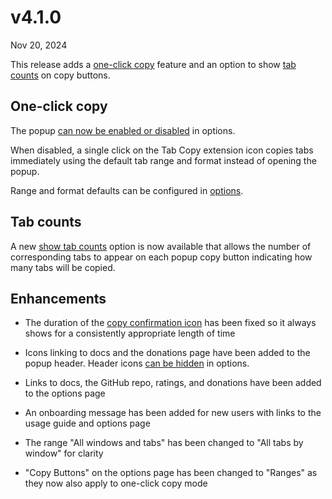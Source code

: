# v4.1.0

Nov 20, 2024

This release adds a [one-click copy](/docs/one-click-copy) feature and an option to show [tab counts](/docs/options#show-tab-counts) on copy buttons.

## One-click copy

The popup [can now be enabled or disabled](/docs/options#enable-popup) in options.

When disabled, a single click on the Tab Copy extension icon copies tabs immediately using the default tab range and format instead of opening the popup.

Range and format defaults can be configured in [options](/docs/options).

## Tab counts

A new [show tab counts](/docs/options#show-tab-counts) option is now available that allows the number of corresponding tabs to appear on each popup copy button indicating how many tabs will be copied.

## Enhancements

- The duration of the [copy confirmation icon](/docs/notification) has been fixed so it always shows for a consistently appropriate length of time

- Icons linking to docs and the donations page have been added to the popup header. Header icons [can be hidden](/docs/options#show-header-icons) in options.

- Links to docs, the GitHub repo, ratings, and donations have been added to the options page

- An onboarding message has been added for new users with links to the usage guide and options page

- The range "All windows and tabs" has been changed to "All tabs by window" for clarity

- "Copy Buttons" on the options page has been changed to "Ranges" as they now also apply to one-click copy mode
